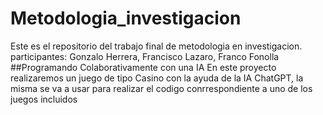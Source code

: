 # Metodologia_investigacion
Este es el repositorio del trabajo final de metodologia en investigacion. participantes: Gonzalo Herrera, Francisco Lazaro, Franco Fonolla
##Programando Colaborativamente con una IA
En este proyecto realizaremos un juego de tipo Casino con la ayuda de la IA ChatGPT, la misma se va a usar para realizar el codigo conrrespondiente a uno de los juegos incluidos
